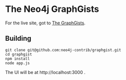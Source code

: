 The Neo4j GraphGists
====================

For the live site, got to [The GraphGists](http://graphgist.herokuapp.com/).

Building
-----------

    git clone git@github.com:neo4j-contrib/graphgist.git
    cd graphgist
    npm install
    node app.js
    
The UI will be at http://localhost:3000 .
